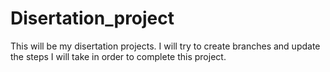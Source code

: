 # Disertation_project
This will be my disertation projects. I will try to create branches and update the steps I will take in order to complete this project.

